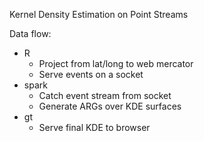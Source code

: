 Kernel Density Estimation on Point Streams

Data flow:
* R
  * Project from lat/long to web mercator
  * Serve events on a socket 
* spark
  * Catch event stream from socket
  * Generate ARGs over KDE surfaces
* gt
  * Serve final KDE to browser